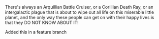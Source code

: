 There's always an Arquillian Battle Cruiser, or a Corillian Death Ray, or an intergalactic plague that is about to wipe out all life on this miserable little planet, and the only way these people can get on with their happy lives is that they DO NOT KNOW ABOUT IT!

Added this in a feature branch
